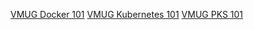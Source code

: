 [VMUG Docker 101](https://github.com/CNA-Tech/PKS-Ninja/tree/master/LabGuides/VMUGDocker101-VG5930)
[VMUG Kubernetes 101](https://github.com/CNA-Tech/PKS-Ninja/tree/master/LabGuides/VMUGK8s101-VG6489)
[VMUG PKS 101](https://github.com/CNA-Tech/PKS-Ninja/tree/master/LabGuides/VMUGPKS101-VG6922) 
